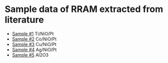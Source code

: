 # Sample data of RRAM extracted from literature

* [Sample #1](/sample01) Ti/NiO/Pt
* [Sample #2](/sample02) Co/NiO/Pt
* [Sample #3](/sample03) Cu/NiO/Pt
* [Sample #4](/sample04) Ag/NiO/Pt
* [Sample #5](/sample05) Al2O3

